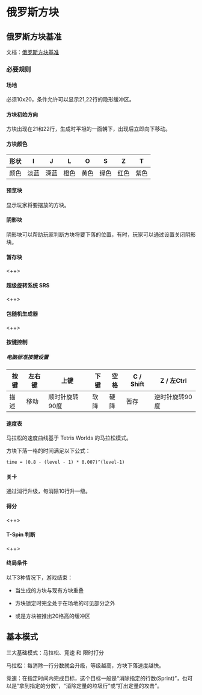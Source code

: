 # 俄罗斯方块

## 俄罗斯方块基准

文档：[俄罗斯方块基准](https://tetris.huijiwiki.com/wiki/%E4%BF%84%E7%BD%97%E6%96%AF%E6%96%B9%E5%9D%97%E5%87%86%E5%88%99)

### 必要规则

#### 场地

必须10x20，条件允许可以显示21,22行的隐形缓冲区。

#### 方块初始方向

方块出现在21和22行，生成时平坦的一面朝下，出现后立即向下移动。

#### 方块颜色

| 形状  | I     | J     | L     | O     | S     | Z     | T     |
| ----- | ----- | ----- | ----- | ----- | ----- | ----- | ----- |
| 颜色  | 淡蓝  | 深蓝  | 橙色  | 黄色  | 绿色  | 红色  | 紫色  |

#### 预览块

显示玩家将要摆放的方块。

#### 阴影块

阴影块可以帮助玩家判断方块将要下落的位置，有时，玩家可以通过设置关闭阴影块。

#### 暂存块

<++>

#### 超级旋转系统 SRS

<++>

#### 包随机生成器

<++>

#### 按键控制

##### 电脑标准按键设置

| 按键            | 左右键          | 上键            | 下键            | 空格            | C / Shift       | Z / 左Ctrl      |
| --------------- | --------------- | --------------- | --------------- | --------------- | --------------- | --------------- |
| 描述            | 移动            | 顺时针旋转90度  | 软降            | 硬降            | 暂存            | 逆时针旋转90度  |

#### 速度表

马拉松的速度曲线基于 Tetris Worlds 的马拉松模式。

方块下落一格的时间满足以下公式：

```latex
time = (0.8 - (level - 1) * 0.007)^(level-1)
```

#### 关卡

通过消行升级，每消除10行升一级。

#### 得分

<++>

#### T-Spin 判断

<++>

#### 终局条件

以下3种情况下，游戏结束：

* 当生成的方块与现有方块重叠

* 方块锁定时完全处于在场地的可见部分之外

* 或是方块被推出20格高的缓冲区

## 基本模式

三大基础模式：马拉松、竞速 和 限时打分

马拉松：每消除一行分数就会升级，等级越高，方块下落速度越快。

竞速：在指定时间内完成目标，这个目标一般是“消除指定的行数(Sprint)”，也可以是“拿到指定的分数”，“消除定量的垃圾行”或“打出定量的攻击”。


